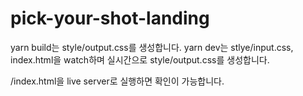 # pick-your-shot-landing

yarn build는 style/output.css를 생성합니다.
yarn dev는 stlye/input.css, index.html을 watch하며 실시간으로 style/output.css를 생성합니다.

/index.html을 live server로 실행하면 확인이 가능합니다.

